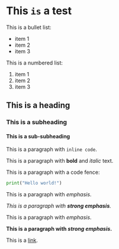 # This `is` a test

This is a bullet list:

- item 1
- item 2
- item 3

This is a numbered list:

1. item 1
2. item 2
3. item 3

## This is a heading

### This is a subheading

#### This is a sub-subheading

This is a paragraph with `inline code`.

This is a paragraph with **bold** and _italic_ text.

This is a paragraph with a code fence:

```python
print("Hello world!")
```

This is a paragraph with _emphasis_.

_This is a paragraph with **strong emphasis**._

This is a paragraph with _emphasis_.

**This is a paragraph with _strong emphasis_.**

This is a [link](https://www.google.com).
